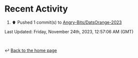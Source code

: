 # Recent Activity

<!--RECENT_ACTIVITY:start-->
1. ⬆️ Pushed 1 commit(s) to [Angry-Bits/DatsOrange-2023](https://github.com/Angry-Bits/DatsOrange-2023)<br>
<!--RECENT_ACTIVITY:end-->

<!--RECENT_ACTIVITY:last_update-->
Last Updated: Friday, November 24th, 2023, 12:57:06 AM (GMT)
<!--RECENT_ACTIVITY:last_update_end-->

<br>

↩️ [Back to the home page](/README.md)
